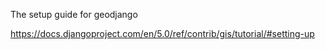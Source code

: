 The setup guide for geodjango 

https://docs.djangoproject.com/en/5.0/ref/contrib/gis/tutorial/#setting-up
